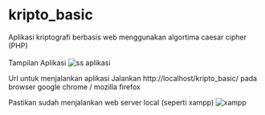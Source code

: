 # kripto_basic
Aplikasi kriptografi berbasis web menggunakan algortima caesar cipher (PHP)
\
\
Tampilan Aplikasi
![ss aplikasi](https://user-images.githubusercontent.com/33762836/84563528-63cfb100-ad86-11ea-9d0f-3e54a04e5a8b.jpg)

Url untuk menjalankan aplikasi
Jalankan http://localhost/kripto_basic/ pada browser google chrome / mozilla firefox

Pastikan sudah menjalankan web server local (seperti xampp)
![xampp](https://user-images.githubusercontent.com/33762836/84563617-0daf3d80-ad87-11ea-8240-a471fcf13992.jpg)

